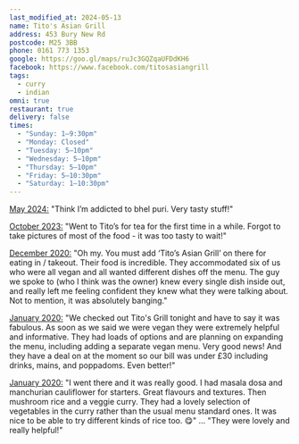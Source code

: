 ```yaml
---
last_modified_at: 2024-05-13
name: Tito's Asian Grill
address: 453 Bury New Rd
postcode: M25 3BB
phone: 0161 773 1353
google: https://goo.gl/maps/ruJc3GQZqaUFDdKH6
facebook: https://www.facebook.com/titosasiangrill
tags:
  - curry
  - indian
omni: true
restaurant: true
delivery: false
times:
  - "Sunday: 1–9:30pm"
  - "Monday: Closed"
  - "Tuesday: 5–10pm"
  - "Wednesday: 5–10pm"
  - "Thursday: 5–10pm"
  - "Friday: 5–10:30pm"
  - "Saturday: 1–10:30pm"
---
```


[May 2024:](https://www.instagram.com/p/C6raLtKN84I/) "Think I’m addicted to bhel puri. Very tasty stuff!"

[October 2023:](https://dumpoir.com/c/5382484333733658123) "Went to Tito’s for tea for the first time in a while. Forgot to take pictures of most of the food - it was too tasty to wait!"

[December 2020:](https://www.facebook.com/groups/veganprestwich/permalink/1282425088801571/?comment_id=1282461472131266) "Oh my. You must add ‘Tito’s Asian Grill’ on there for eating in / takeout. Their food is incredible. They accommodated six of us who were all vegan and all wanted different dishes off the menu. The guy we spoke to (who I think was the owner) knew every single dish inside out, and really left me feeling confident they knew what they were talking about. Not to mention, it was absolutely banging."

[January 2020:](https://www.facebook.com/groups/veganprestwich/permalink/1011984612512288/) "We checked out Tito's Grill tonight and have to say it was fabulous. As soon as we said we were vegan they were extremely helpful and informative. They had loads of options and are planning on expanding the menu, including adding a separate vegan menu. Very good news! And they have a deal on at the moment so our bill was under £30 including drinks, mains, and poppadoms. Even better!"

[January 2020:](https://www.facebook.com/groups/veganprestwich/permalink/1004624103248339/?comment_id=1004868133223936) "I went there and it was really good. I had masala dosa and manchurian cauliflower for starters. Great flavours and textures. Then mushroom rice and a veggie curry. They had a lovely selection of vegetables in the curry rather than the usual menu standard ones. It was nice to be able to try different kinds of rice too. 😋" ... "They were lovely and really helpful!"
